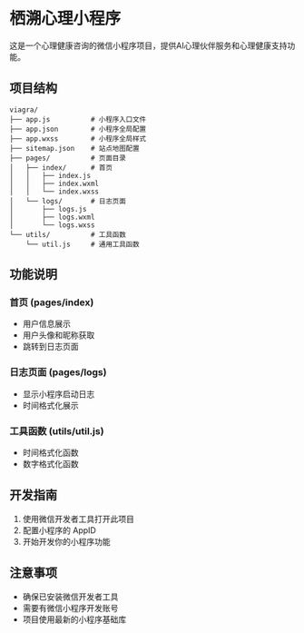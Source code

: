 # 栖溯心理小程序

这是一个心理健康咨询的微信小程序项目，提供AI心理伙伴服务和心理健康支持功能。

## 项目结构

```
viagra/
├── app.js          # 小程序入口文件
├── app.json        # 小程序全局配置
├── app.wxss        # 小程序全局样式
├── sitemap.json    # 站点地图配置
├── pages/          # 页面目录
│   ├── index/      # 首页
│   │   ├── index.js
│   │   ├── index.wxml
│   │   └── index.wxss
│   └── logs/       # 日志页面
│       ├── logs.js
│       ├── logs.wxml
│       └── logs.wxss
└── utils/          # 工具函数
    └── util.js     # 通用工具函数
```

## 功能说明

### 首页 (pages/index)
- 用户信息展示
- 用户头像和昵称获取
- 跳转到日志页面

### 日志页面 (pages/logs)
- 显示小程序启动日志
- 时间格式化展示

### 工具函数 (utils/util.js)
- 时间格式化函数
- 数字格式化函数

## 开发指南

1. 使用微信开发者工具打开此项目
2. 配置小程序的 AppID
3. 开始开发你的小程序功能

## 注意事项

- 确保已安装微信开发者工具
- 需要有微信小程序开发账号
- 项目使用最新的小程序基础库